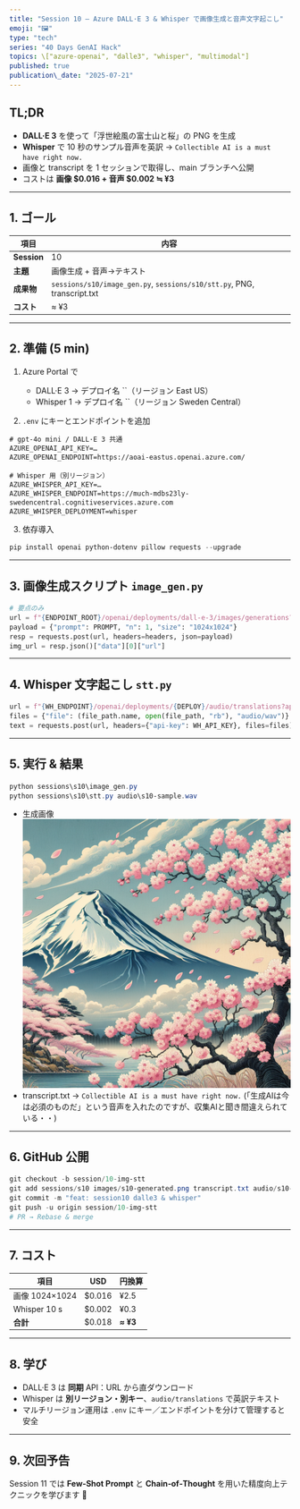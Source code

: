 ```yaml
---
title: "Session 10 — Azure DALL·E 3 & Whisper で画像生成と音声文字起こし" 
emoji: "🖼️" 
type: "tech" 
series: "40 Days GenAI Hack" 
topics: \["azure-openai", "dalle3", "whisper", "multimodal"] 
published: true
publication\_date: "2025-07-21"
---
```

## TL;DR

* **DALL·E 3** を使って「浮世絵風の富士山と桜」の PNG を生成
* **Whisper** で 10 秒のサンプル音声を英訳 → `Collectible AI is a must have right now.`
* 画像と transcript を 1 セッションで取得し、main ブランチへ公開
* コストは **画像 \$0.016 + 音声 \$0.002 ≒ ¥3**

---

## 1. ゴール

| 項目          | 内容                                                                      |
| ----------- | ----------------------------------------------------------------------- |
| **Session** | 10                                                                      |
| **主題**      | 画像生成 + 音声→テキスト                                                          |
| **成果物**     | `sessions/s10/image_gen.py`, `sessions/s10/stt.py`, PNG, transcript.txt |
| **コスト**     | ≈ ¥3                                                                    |

---

## 2. 準備 (5 min)

1. Azure Portal で

   * DALL·E 3 → デプロイ名 \`\`（リージョン East US）
   * Whisper 1 → デプロイ名 \`\`（リージョン Sweden Central）
2. `.env` にキーとエンドポイントを追加

```env
# gpt‑4o mini / DALL·E 3 共通
AZURE_OPENAI_API_KEY=…
AZURE_OPENAI_ENDPOINT=https://aoai-eastus.openai.azure.com/

# Whisper 用（別リージョン）
AZURE_WHISPER_API_KEY=…
AZURE_WHISPER_ENDPOINT=https://much-mdbs23ly-swedencentral.cognitiveservices.azure.com
AZURE_WHISPER_DEPLOYMENT=whisper
```

3. 依存導入

```powershell
pip install openai python-dotenv pillow requests --upgrade
```

---

## 3. 画像生成スクリプト `image_gen.py`

```python
# 要点のみ
url = f"{ENDPOINT_ROOT}/openai/deployments/dall-e-3/images/generations?api-version=2024-02-01"
payload = {"prompt": PROMPT, "n": 1, "size": "1024x1024"}
resp = requests.post(url, headers=headers, json=payload)
img_url = resp.json()["data"][0]["url"]
```

---

## 4. Whisper 文字起こし `stt.py`

```python
url = f"{WH_ENDPOINT}/openai/deployments/{DEPLOY}/audio/translations?api-version=2024-06-01"
files = {"file": (file_path.name, open(file_path, "rb"), "audio/wav")}
text = requests.post(url, headers={"api-key": WH_API_KEY}, files=files).text.strip()
```

---

## 5. 実行 & 結果

```powershell
python sessions\s10\image_gen.py
python sessions\s10\stt.py audio\s10-sample.wav
```

* 生成画像
    ![](/images/s10-generated.png)
* transcript.txt → `Collectible AI is a must have right now.`
    (「生成AIは今は必須のものだ」という音声を入れたのですが、収集AIと聞き間違えられている・・)

---

## 6. GitHub 公開

```powershell
git checkout -b session/10-img-stt
git add sessions/s10 images/s10-generated.png transcript.txt audio/s10-sample.wav
git commit -m "feat: session10 dalle3 & whisper"
git push -u origin session/10-img-stt
# PR → Rebase & merge
```

---

## 7. コスト

| 項目           | USD     | 円換算      |
| ------------ | ------- | -------- |
| 画像 1024×1024 | \$0.016 | ¥2.5     |
| Whisper 10 s | \$0.002 | ¥0.3     |
| **合計**       | \$0.018 | **≈ ¥3** |

---

## 8. 学び

* DALL·E 3 は **同期** API：URL から直ダウンロード
* Whisper は **別リージョン・別キー**、`audio/translations` で英訳テキスト
* マルチリージョン運用は `.env` にキー／エンドポイントを分けて管理すると安全

---

## 9. 次回予告

Session 11 では **Few‑Shot Prompt** と **Chain‑of‑Thought** を用いた精度向上テクニックを学びます 🚀
